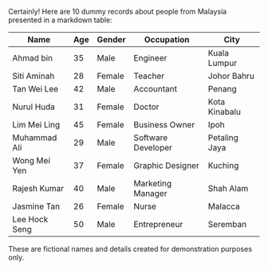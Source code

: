 
Certainly! Here are 10 dummy records about people from Malaysia presented in a markdown table:

| Name         | Age | Gender | Occupation     | City          |
|--------------|-----|--------|----------------|---------------|
| Ahmad bin    | 35  | Male   | Engineer       | Kuala Lumpur  |
| Siti Aminah  | 28  | Female | Teacher        | Johor Bahru   |
| Tan Wei Lee  | 42  | Male   | Accountant     | Penang        |
| Nurul Huda   | 31  | Female | Doctor         | Kota Kinabalu |
| Lim Mei Ling | 45  | Female | Business Owner | Ipoh          |
| Muhammad Ali | 29  | Male   | Software Developer | Petaling Jaya |
| Wong Mei Yen | 37  | Female | Graphic Designer | Kuching     |
| Rajesh Kumar | 40  | Male   | Marketing Manager | Shah Alam   |
| Jasmine Tan  | 26  | Female | Nurse           | Malacca       |
| Lee Hock Seng| 50  | Male   | Entrepreneur    | Seremban      |

These are fictional names and details created for demonstration purposes only.
